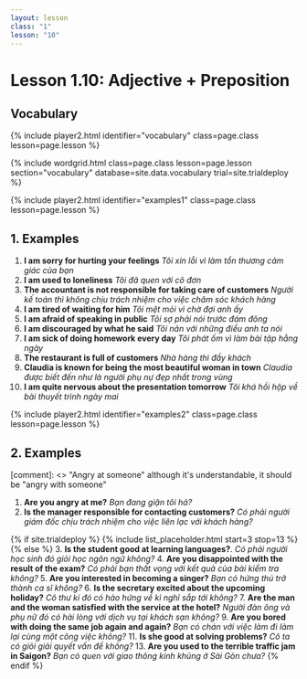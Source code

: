 ```yaml
---
layout: lesson
class: "1"
lesson: "10"
---
```



# Lesson 1.10: Adjective + Preposition 


## Vocabulary 
{% include player2.html identifier="vocabulary" class=page.class lesson=page.lesson %}

{% include wordgrid.html 
		class=page.class 
		lesson=page.lesson 
		section="vocabulary"
		database=site.data.vocabulary 
		trial=site.trialdeploy %}



{% include player2.html identifier="examples1" class=page.class lesson=page.lesson %}

## 1. Examples

1. **I am sorry for hurting your feelings** *Tôi xin lỗi vì làm tổn thương cảm giác của bạn* 
2. **I am used to loneliness** *Tôi đã quen với cô đơn*
3. **The accountant is not responsible for taking care of customers** *Người kế toán thì không chịu trách nhiệm cho việc chăm sóc khách hàng*
4. **I am tired of waiting for him** *Tôi mệt mỏi vì chờ đợi anh ấy*
5. **I am afraid of speaking in public** *Tôi sợ phải nói trước đám đông*
6. **I am discouraged by what he said** *Tôi nản với những điều anh ta nói*
7. **I am sick of doing homework every day** *Tôi phát ốm vì làm bài tập hằng ngày*
8. **The restaurant is full of customers** *Nhà hàng thì đầy khách*
9. **Claudia is known for being the most beautiful woman in town** *Claudia được biết đến như là người phụ nự đẹp nhất trong vùng* 
10. **I am quite nervous about the presentation tomorrow** *Tôi khá hồi hộp về bài thuyết trình ngày mai*


{% include player2.html identifier="examples2" class=page.class lesson=page.lesson %}
## 2. Examples 

[comment]: <> "Angry at someone" although it's understandable, it should be "angry with someone"

1. **Are you angry at me?**
*Bạn đang giận tôi hả?*  
2. **Is the manager responsible for contacting customers?**
*Có phải người giám đốc chịu trách nhiệm cho việc liên lạc với khách hàng?*


{% if site.trialdeploy %}
	{% include list_placeholder.html start=3 stop=13 %}
	{% else %}
3. **Is the student good at learning languages?**.
*Có phải người học sinh đó giỏi học ngôn ngữ không?*
4. **Are you disappointed with the result of the exam?**
*Có phải bạn thất vọng với kết quả của bài kiểm tra không?*
5. **Are you interested in becoming a singer?**
   *Bạn có hứng thú trở thành ca sĩ không?*
6. **Is the secretary excited about the upcoming holiday?**
*Cô thư kí đó có hào hứng về kì nghỉ sắp tới không?*
7. **Are the man and the woman satisfied with the service at the hotel?**
*Người đàn ông và phụ nữ đó có hài lòng với dịch vụ tại khách sạn không?*
9. **Are you bored with doing the same job again and again?**
*Bạn có chán với việc làm đi làm lại cùng một công việc không?*
11. **Is she good at solving problems?**
*Cô ta có giỏi giải quyết vấn đề không?*
13. **Are you used to the terrible traffic jam in Saigon?**
*Bạn có quen với giao thông kinh khủng ở Sài Gòn chưa?*
	{% endif %}